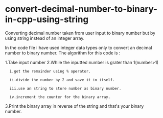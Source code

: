 # convert-decimal-number-to-binary-in-cpp-using-string
Converting decimal number taken from user input to binary number but by using string instead of an integer array.

In the code file i have used integer data types only to convert an decimal number to binary number. The algorithm for this code is :

1.Take input number
2.While the inputted number is grater than 1(number>1)

      i.get the remainder using % operator.
  
      ii.divide the number by 2 and save it in itself.
  
      iii.use an string to store number as binary number.
  
      iv.increment the counter for the binary array.
  
3.Print the binary array in reverse of the string and that's your binary number.
